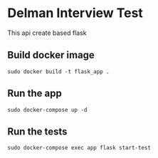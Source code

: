# Delman Interview Test

This api create based flask

## Build docker image
    
    sudo docker build -t flask_app .

## Run the app

    sudo docker-compose up -d

## Run the tests

    sudo docker-compose exec app flask start-test


